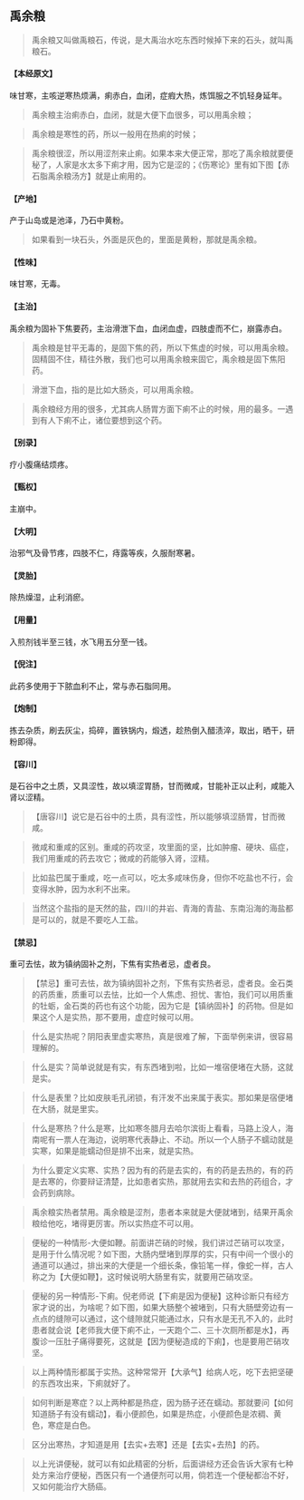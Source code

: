 ## 禹余粮

> 禹余粮又叫做禹粮石，传说，是大禹治水吃东西时候掉下来的石头，就叫禹粮石。

#### 【本经原文】
味甘寒，主咳逆寒热烦满，痢赤白，血闭，症瘕大热，炼饵服之不饥轻身延年。

> 禹余粮主治痢赤白，血闭，就是大便下血很多，可以用禹余粮；

> 禹余粮是寒性的药，所以一般用在热痢的时候；

> 禹余粮很涩，所以用涩剂来止痢。如果本来大便正常，那吃了禹余粮就要便秘了，人家是水太多下痢才用，因为它是涩的；《伤寒论》里有如下图【赤石脂禹余粮汤方】就是止痢用的。

#### 【产地】
产于山岛或是池泽，乃石中黄粉。

> 如果看到一块石头，外面是灰色的，里面是黄粉，那就是禹余粮。

#### 【性味】
味甘寒，无毒。
#### 【主治】
禹余粮为固补下焦要药，主治滑泄下血，血闭血虚，四肢虚而不仁，崩露赤白。

> 禹余粮是甘平无毒的，是固下焦的药，所以下焦虚的时候，可以用禹余粮。固精固不住，精往外散，我们也可以用禹余粮来固它，禹余粮是固下焦阳药。

> 滑泄下血，指的是比如大肠炎，可以用禹余粮。

> 禹余粮经方用的很多，尤其病人肠胃方面下痢不止的时候，用的最多。一遇到有人下痢不止，诸位要想到这个药。

#### 【别录】
疗小腹痛结烦疼。
#### 【甄权】
主崩中。
#### 【大明】
治邪气及骨节疼，四肢不仁，痔露等疾，久服耐寒暑。
#### 【灵胎】
除热燥湿，止利消瘀。
#### 【用量】
入煎剂钱半至三钱，水飞用五分至一钱。

#### 【倪注】
此药多使用于下脓血利不止，常与赤石脂同用。
#### 【炮制】
拣去杂质，刷去灰尘，捣碎，置铁锅内，煅透，趁热倒入醋渍淬，取出，晒干，研粉即得。
#### 【容川】
是石谷中之土质，又具涩性，故以填涩胃肠，甘而微咸，甘能补正以止利，咸能入肾以涩精。

> 【唐容川】说它是石谷中的土质，具有涩性，所以能够填涩肠胃，甘而微咸。

> 微咸和重咸的区别。重咸的药攻坚，攻里面的坚，比如肿瘤、硬块、癌症，我们用重咸的药去攻它；微咸的药能够入肾，涩精。

> 比如盐巴属于重咸，吃一点可以，吃太多咸味伤身，但你不吃盐也不行，会变得水肿，因为水利不出来。

> 当然这个盐指的是天然的盐，四川的井岩、青海的青盐、东南沿海的海盐都是可以的，就是不要吃人工盐。

#### 【禁忌】
重可去怯，故为镇纳固补之剂，下焦有实热者忌，虚者良。

> 【禁忌】重可去怯，故为镇纳固补之剂，下焦有实热者忌，虚者良。‍金石类的药质重，质重可以去怯，比如一个人焦虑、担忧、害怕，我们可以用质重的牡蛎，金石类的药也有这个功能，因为它是【镇纳固补】的药物。但是如果这个人是实热，那不要用，虚症时候可以用。

> 什么是实热呢？阴阳表里虚实寒热，真是很难了解，下面举例来讲，很容易理解的。

> 什么是实？简单说就是有实，有东西堵到啦，比如一堆宿便堵在大肠，这就是实。

> 什么是表里？比如皮肤毛孔闭锁，有汗发不出来属于表实。那如果是宿便堵在大肠，就是里实。

> 什么是寒热？什么是寒，比如寒冬腊月去哈尔滨街上看看，马路上没人，海南呢有一票人在海边，说明寒代表静止、不动。所以一个人肠子不蠕动就是实寒，如果是能蠕动但是排不出来，就是实热。

> 为什么要定义实寒、实热？因为有的药是去实的，有的药是去热的，有的药是去寒的，你要辩证清楚，比如患者实热，那就用去实和去热的药组合，才会药到病除。

> 禹余粮实热者禁用。禹余粮是涩剂，患者本来就是大便就堵到，结果开禹余粮给他吃，堵得更厉害。所以实热症不可以用。

> 便秘的一种情形-大便如鞭。前面讲芒硝的时候，我们讲过芒硝可以攻坚，是用于什么情况呢？如下图，大肠内壁堵到厚厚的实，只有中间一个很小的通道可以通过，排出来的大便是一个细长条，像铅笔一样，像蛇一样，古人称之为【大便如鞭】，这时候说明大肠里有实，就要用芒硝攻坚。

> 便秘的另一种情形-下痢。倪老师说【下痢是因为便秘】这种诊断只有经方家才说的出，为啥呢？如下图，如果大肠整个被堵到，只有大肠壁旁边有一点点的缝隙可以通过，这个缝隙就只能通过水，只有水是无孔不入的，此时患者就会说【老师我大便下痢不止，一天跑个二、三十次厕所都是水】，再腹诊一压肚子痛得要死，这就是【因为便秘造成的下痢】，也是要用芒硝攻坚。

> 以上两种情形都属于实热。这种常常开【大承气】给病人吃，吃下去把坚硬的东西攻出来，下痢就好了。

> 如何判断是寒症？以上两种都是热症，因为肠子还在蠕动。那就要问【如何知道肠子有没有蠕动】，看小便颜色，如果是热症，小便颜色是浓稠、黄色，寒症是白色。‍‍‍

> 区分出寒热，才知道是用【去实+去寒】还是【去实+去热】的药。

> 以上光讲便秘，就可以有如此精密的分析，后面讲经方还会告诉大家有七种处方来治疗便秘，西医只有一个通便剂可以用，倘若连一个便秘都治不好，又如何能治疗大肠癌。